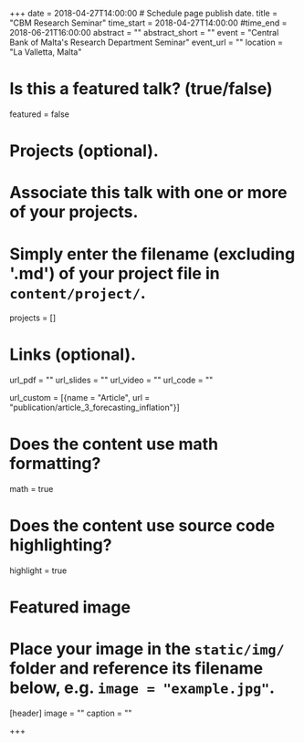 +++
date = 2018-04-27T14:00:00  # Schedule page publish date.
title = "CBM Research Seminar"
time_start = 2018-04-27T14:00:00
#time_end = 2018-06-21T16:00:00
abstract = ""
abstract_short = ""
event = "Central Bank of Malta's Research Department Seminar"
event_url = ""
location = "La Valletta, Malta"

# Is this a featured talk? (true/false)
featured = false

# Projects (optional).
#   Associate this talk with one or more of your projects.
#   Simply enter the filename (excluding '.md') of your project file in `content/project/`.
projects = []

# Links (optional).
url_pdf = ""
url_slides = ""
url_video = ""
url_code = ""

url_custom = [{name = "Article", url = "publication/article_3_forecasting_inflation"}]

# Does the content use math formatting?
math = true

# Does the content use source code highlighting?
highlight = true

# Featured image
# Place your image in the `static/img/` folder and reference its filename below, e.g. `image = "example.jpg"`.
[header]
image = ""
caption = ""

+++